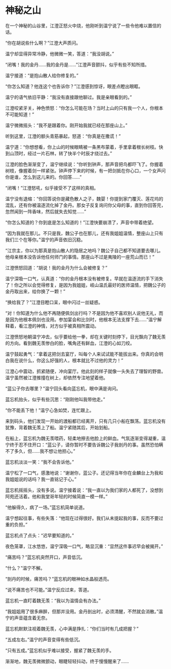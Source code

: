 # 神秘之山

在一个神秘的山谷里，江澄正怒火中烧，他刚听到温宁说了一些令他难以置信的话。

“你在胡说些什么啊？”江澄大声质问。

温宁却显得异常冷静，他微微一笑，答道：“我没胡说。”

“闭嘴！我的金丹……我的金丹是……”江澄声音颤抖，似乎有些不知所措。

温宁接道：“是抱山散人给你修复的。”

“你怎么知道？他连这个也告诉你？”江澄感到惊讶，眼差点瞪出眼眶。

温宁的语气依旧平静：“我没有直接跟他聊过。我是亲眼看到的。”

江澄咬紧牙关，神色愤怒：“你怎么可能在场？当时上山的只有我一个人，你根本不可能知道！”

温宁微微摇头：“我不是跟着你。刚开始我就已经在那座山上。”

听到这里，江澄的额头青筋暴起，怒道：“你真是在撒谎！”

温宁道：“你想想看，你上山的时候眼睛被一条黑布蒙着，手里拿着根长树枝。快到山顶时，经过一片石林，转了快半个时辰才绕过去。”

江澄的脸色渐渐变了，温宁继续说：“你听到钟声，那声音把鸟都吓飞了。你握着树枝，像握着剑一样紧张。钟声停下来的时候，有一把剑抵在你心口，一个女声问你是谁，怎么到这儿来的。你回答……”

“闭嘴！”江澄怒吼，似乎接受不了这样的真相。

温宁没有退缩：“你回答说你是藏色散人之子，魏婴！你提到家门覆灭、莲花坞的混乱，还有你被温逐流化掉了金丹。那女子反复询问你父母的事，直到你回答完，忽然闻到一阵香味，然后就失去知觉……”

“你怎么知道的？你到底是怎么知道的！”江澄快要崩溃了，声音中带着绝望。

“因为我就在那儿。不只是我，魏公子也在那儿，还有我姐姐温情，整座山上只有我们三个在等你。”温宁的声音依旧沉稳。

“江宗主，你以为那真是抱山散人的隐居之地吗？魏公子自己都不知道要去哪儿。他母亲根本没告诉他任何师门的事情。那座山不过是夷陵的一座荒山而已！”

江澄愤怒回道：“胡说！我的金丹为什么会被修复？”

温宁深吸一口气，认真道：“你的金丹根本没有被修复。早就在温逐流的手下消失了！你之所以会觉得修复，是因为我姐姐，岐山温氏最好的医师温情，把魏公子的金丹取出来，给你换了一颗！”

“换给我了？”江澄目瞪口呆，眼中闪过一丝疑惑。

“对！你知道为什么他不再随便佩剑出行吗？不是因为他不喜欢别人说他无礼，而是因为他根本佩剑也没用。参加宴会和比剑时，他根本无法支撑下去……”温宁解释着，看江澄的神情，对方似乎被真相所震动。

江澄愤怒地朝温宁冲去，似乎要给他一拳，却在关键时刻停下，目光飘向了魏无羡的方向。看到魏无羡惨白的脸，嘴角还有鲜血，江澄的心如刀绞。

温宁鼓起勇气：“拿着这把剑去宴厅，叫每个人来试试能不能拔出来。你真的会明白我在说什么，你这么好强的人，根本就比不过他的灵力！”

江澄心中震动，抓紧随便，冲向宴厅。他此刻的样子就像一头失去了理智的野兽。温宁虽然被江澄推撞在树上，却依然专注地望着他。

“蓝公子你去哪里？”温宁回头看向蓝忘机，眼中满是询问。

蓝忘机抬头，似乎有些沉思：“刚刚他叫我带他走。”

“你不能丢下他！”温宁心急如焚，连忙跟上。

来到码头，他们发现一开始的渡船都已经离开，只有几只小船在飘荡。蓝忘机没有犹豫，背着魏无羡上了船。温宁紧随其后，开始划船。

在船上，蓝忘机为魏无羡喂药，轻柔地擦去他脸上的鲜血。气氛逐渐变得凝重，温宁终于忍不住开口：“蓝公子，请你暂时不要告诉魏公子我剖丹的事。虽然恐怕瞒不了多久，但……我不想让他担心。”

蓝忘机淡淡一笑：“我不会告诉他。”

温宁松了一口气，感激地说：“谢谢你，蓝公子。还记得当年你在金麟台上为我和我姐姐说的话吗？我一直铭记于心。”

蓝忘机摇摇头，没有多说。温宁接着说：“我一直以为我们家的人都死了，没想到阿苑还活着。他和我堂哥年轻的时候简直一模一样。”

“他躲得久，病了一场。”蓝忘机简单说道。

温宁想起往事，有些失落：“他现在过得很好。我们从未提起我的事，反而不要过重的负担。”

蓝忘机点了点头：“迟早要知道的。”

夜色笼罩，江水悠悠，温宁深吸一口气，略显沉重：“显然这件事迟早会被揭开。”

“痛苦吗？”蓝忘机突然开口，声音低沉。

“什么？”温宁不解。

“剖丹的时候，痛苦吗？”蓝忘机的眼神如水晶般透亮。

“说不痛苦也不可能。”温宁反应过来，答道。

蓝忘机一直盯着魏无羡：“我以为温情会有办法。”

“我姐姐用了很多麻醉，但那并没用。金丹剖出时，必须清醒，不然就会消散。”温宁的声音蕴含着无奈。

蓝忘机默默注视着魏无羡，心中满是挣扎：“你们当时有几成把握？”

“五成左右。”温宁的声音变得有些低沉。

“只有五成。”蓝忘机似乎难以接受，握紧了魏无羡的手。

渐渐地，魏无羡微微颤动，眼睫轻轻抖动，终于慢慢醒来了……